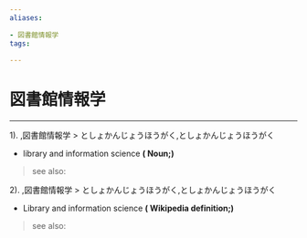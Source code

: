 ```yaml
---
aliases:
    
- 図書館情報学
tags:
    
---
```


# 図書館情報学
---
1).
,図書館情報学 > としょかんじょうほうがく,としょかんじょうほうがく

- library and information science
**( Noun;)**
> see also: 
            
2).
,図書館情報学 > としょかんじょうほうがく,としょかんじょうほうがく

- Library and information science
**( Wikipedia definition;)**
> see also: 
            